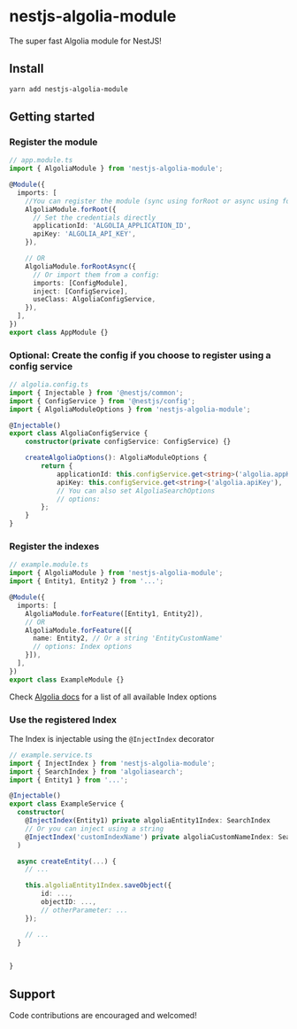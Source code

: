 # nestjs-algolia-module

The super fast Algolia module for NestJS!

## Install

```bash
yarn add nestjs-algolia-module
```

## Getting started

### Register the module

```typescript
// app.module.ts
import { AlgoliaModule } from 'nestjs-algolia-module';

@Module({
  imports: [
    //You can register the module (sync using forRoot or async using forRootAsync)
    AlgoliaModule.forRoot({
      // Set the credentials directly
      applicationId: 'ALGOLIA_APPLICATION_ID',
      apiKey: 'ALGOLIA_API_KEY',
    }),

    // OR
    AlgoliaModule.forRootAsync({
      // Or import them from a config:
      imports: [ConfigModule],
      inject: [ConfigService],
      useClass: AlgoliaConfigService,
    }),
  ],
})
export class AppModule {}
```

### Optional: Create the config if you choose to register using a config service

```typescript
// algolia.config.ts
import { Injectable } from '@nestjs/common';
import { ConfigService } from '@nestjs/config';
import { AlgoliaModuleOptions } from 'nestjs-algolia-module';

@Injectable()
export class AlgoliaConfigService {
    constructor(private configService: ConfigService) {}

    createAlgoliaOptions(): AlgoliaModuleOptions {
        return {
            applicationId: this.configService.get<string>('algolia.appKey'),
            apiKey: this.configService.get<string>('algolia.apiKey'),
            // You can also set AlgoliaSearchOptions
            // options:
        };
    }
}

```

### Register the indexes

```typescript
// example.module.ts
import { AlgoliaModule } from 'nestjs-algolia-module';
import { Entity1, Entity2 } from '...';

@Module({
  imports: [
    AlgoliaModule.forFeature([Entity1, Entity2]),
    // OR
    AlgoliaModule.forFeature([{
      name: Entity2, // Or a string 'EntityCustomName'
      // options: Index options
    }]),
  ],
})
export class ExampleModule {}
```

Check [Algolia docs](https://www.algolia.com/doc/api-reference/settings-api-parameters/) for a list of all available Index options

### Use the registered Index

The Index is injectable using the `@InjectIndex` decorator

```typescript
// example.service.ts
import { InjectIndex } from 'nestjs-algolia-module';
import { SearchIndex } from 'algoliasearch';
import { Entity1 } from '...';

@Injectable()
export class ExampleService {
  constructor(
    @InjectIndex(Entity1) private algoliaEntity1Index: SearchIndex
    // Or you can inject using a string
    @InjectIndex('customIndexName') private algoliaCustomNameIndex: SearchIndex
  )

  async createEntity(...) {
    // ...

    this.algoliaEntity1Index.saveObject({
        id: ...,
        objectID: ...,
        // otherParameter: ...
    });

    // ...
  }


}
```

## Support

Code contributions are encouraged and welcomed!
